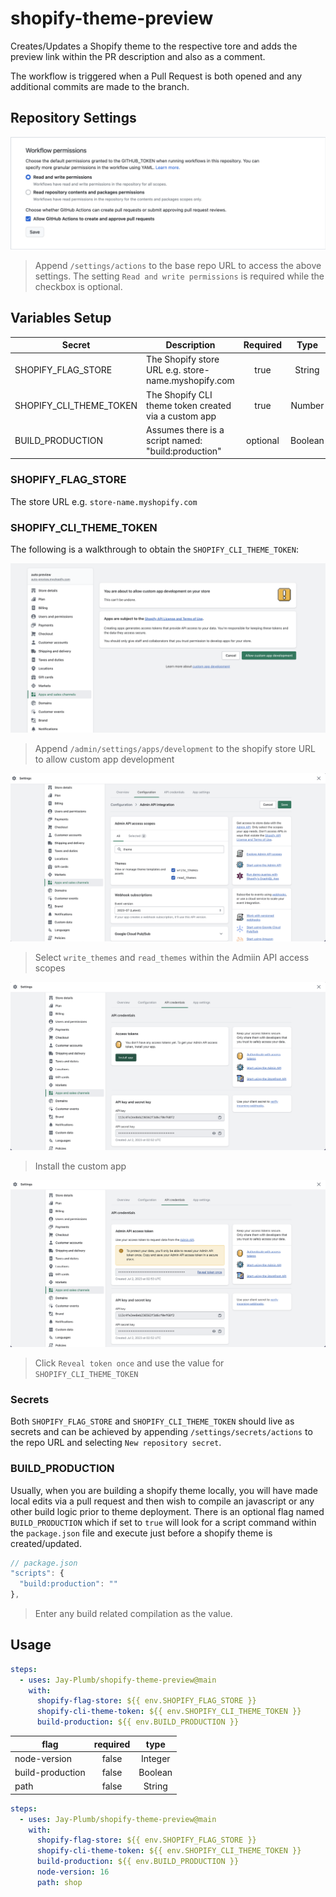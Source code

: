 # shopify-theme-preview

Creates/Updates a Shopify theme to the respective tore and adds the preview link within the PR description and also as a comment.

The workflow is triggered when a Pull Request is both opened and any additional commits are made to the branch.

## Repository Settings

![permissions](./docs/permissions.png)

> Append `/settings/actions` to the base repo URL to access the above settings. The setting `Read and write permissions` is required while the checkbox is optional.

## Variables Setup

| Secret                  | Description                                          | Required |  Type   |
| ----------------------- | ---------------------------------------------------- | :------: | :-----: |
| SHOPIFY_FLAG_STORE      | The Shopify store URL e.g. store-name.myshopify.com  |   true   | String  |
| SHOPIFY_CLI_THEME_TOKEN | The Shopify CLI theme token created via a custom app |   true   | Number  |
| BUILD_PRODUCTION        | Assumes there is a script named: "build:production"  | optional | Boolean |

### SHOPIFY_FLAG_STORE

The store URL e.g. `store-name.myshopify.com`

### SHOPIFY_CLI_THEME_TOKEN

The following is a walkthrough to obtain the `SHOPIFY_CLI_THEME_TOKEN`:

![app create custom](./docs/app-create-custom.png)

> Append `/admin/settings/apps/development` to the shopify store URL to allow custom app development

![app scopes](./docs/app-scopes.png)

> Select `write_themes` and `read_themes` within the Admiin API access scopes

![app install](./docs/app-install.png)

> Install the custom app

![app api access](./docs/app-api-access.png)

> Click `Reveal token once` and use the value for `SHOPIFY_CLI_THEME_TOKEN`

### Secrets

Both `SHOPIFY_FLAG_STORE` and `SHOPIFY_CLI_THEME_TOKEN` should live as secrets and can be achieved by appending `/settings/secrets/actions` to the repo URL and selecting `New repository secret`.

### BUILD_PRODUCTION

Usually, when you are building a shopify theme locally, you will have made local edits via a pull request and then wish to compile an javascript
or any other build logic prior to theme deployment. There is an optional flag named `BUILD_PRODUCTION` which if set to `true` will look for a script command within the `package.json` file and execute just before a shopify theme is created/updated.

```js
// package.json
"scripts": {
  "build:production": ""
},
```

> Enter any build related compilation as the value.

## Usage

```yml
steps:
  - uses: Jay-Plumb/shopify-theme-preview@main
    with:
      shopify-flag-store: ${{ env.SHOPIFY_FLAG_STORE }}
      shopify-cli-theme-token: ${{ env.SHOPIFY_CLI_THEME_TOKEN }}
      build-production: ${{ env.BUILD_PRODUCTION }}
```

| flag             | required |  type   |
| ---------------- | :------: | :-----: |
| node-version     |  false   | Integer |
| build-production |  false   | Boolean |
| path             |  false   | String  |

```yml
steps:
  - uses: Jay-Plumb/shopify-theme-preview@main
    with:
      shopify-flag-store: ${{ env.SHOPIFY_FLAG_STORE }}
      shopify-cli-theme-token: ${{ env.SHOPIFY_CLI_THEME_TOKEN }}
      build-production: ${{ env.BUILD_PRODUCTION }}
      node-version: 16
      path: shop
```
